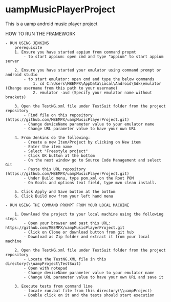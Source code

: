 # uampMusicPlayerProject
This is a uamp android music player project

HOW TO RUN THE FRAMEWORK

	- RUN USING JENKINS
		prerequisite
		1. Ensure you have started appium from command propmt
		    - to start appium: open cmd and type "appium" to start appium server
			
		2. Ensure you have started your emulator using command prompt or android studio
		    - to start emulator: open cmd and type the below commands
			    1. cd C:\Users\MBEMPX\AppData\Local\Android\Sdk\emulator (Change username from this path to your username)
				2. emulator -avd (Specify your emulator name without brackets)
		
		3. Open the TestNG.xml file under TestSuit folder from the project repository
			- Find file on this repository (https://github.com/MBEMPX/uampMusicPlayerProject.git)
			- Change deviceName parameter value to your emulator name
			- Change URL parameter value to have your own URL
			
		4. From Jenkins do the following:
			- Create a new Item/Project by clicking on New item
			- Enter the item name
			- Select "Freestyle project"
			- Click OK button at the bottom
			- On the next window go to Source Code Management and select Git
			- Paste this URL repository (https://github.com/MBEMPX/uampMusicPlayerProject.git)
			- Under Build menu, type pom.xml on the Root POM
			- On Goals and options text field, type mvn clean install.
			
		5. Click Apply and Save button at the bottom
		6. Click Build now from your left hand menu
		
	- RUN USING THE COMMAND PROMPT FROM YOUR LOCAL MACHINE
		
		1. Download the project to your local machine using the following steps
			- Open your browser and past this URL: https://github.com/MBEMPX/uampMusicPlayerProject.git
			- Click on Clone or download button from git hub
			- Download as Zip folder and extract it from your local machine
		
		2. Open the TestNG.xml file under TestSuit folder from the project repository
			- Locate the TestNG.XML file in this directory(\\uampProject\TestSuit)
			- Open with notepad
			- Change deviceName parameter value to your emulator name
			- Change URL parameter value to have your own URL and save it
			
		3. Execute tests from command line
			- locate run.bat file from this directory(\\uampProject)
			- Double click on it and the tests should start execution
			
			
			
		
